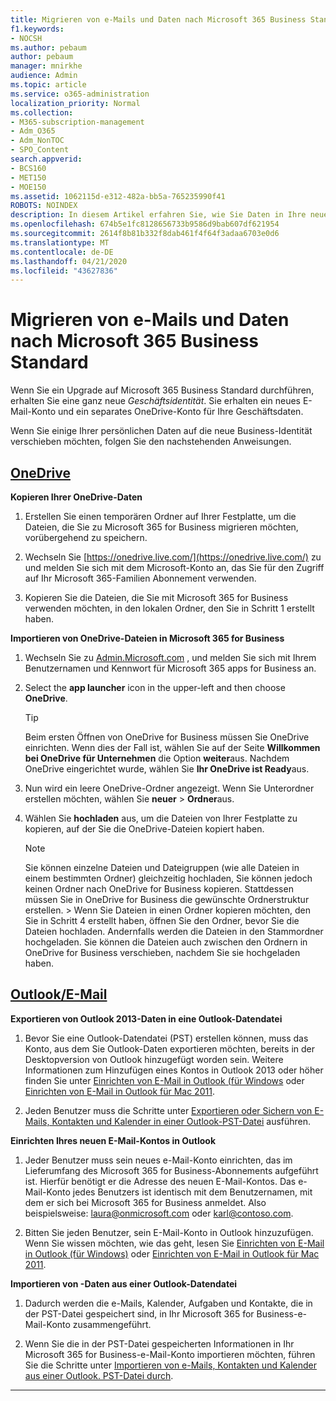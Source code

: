 ```yaml
---
title: Migrieren von e-Mails und Daten nach Microsoft 365 Business Standard
f1.keywords:
- NOCSH
ms.author: pebaum
author: pebaum
manager: mnirkhe
audience: Admin
ms.topic: article
ms.service: o365-administration
localization_priority: Normal
ms.collection:
- M365-subscription-management
- Adm_O365
- Adm_NonTOC
- SPO_Content
search.appverid:
- BCS160
- MET150
- MOE150
ms.assetid: 1062115d-e312-482a-bb5a-765235990f41
ROBOTS: NOINDEX
description: In diesem Artikel erfahren Sie, wie Sie Daten in Ihre neue Geschäftsidentität umlegen.
ms.openlocfilehash: 674b5e1fc8128656733b9586d9bab607df621954
ms.sourcegitcommit: 2614f8b81b332f8dab461f4f64f3adaa6703e0d6
ms.translationtype: MT
ms.contentlocale: de-DE
ms.lasthandoff: 04/21/2020
ms.locfileid: "43627836"
---
```

# <a name="move-email-and-data-to-microsoft-365-business-standard"></a>Migrieren von e-Mails und Daten nach Microsoft 365 Business Standard

Wenn Sie ein Upgrade auf Microsoft 365 Business Standard durchführen, erhalten Sie eine ganz neue *Geschäftsidentität*. Sie erhalten ein neues E-Mail-Konto und ein separates OneDrive-Konto für Ihre Geschäftsdaten. 
  
Wenn Sie einige Ihrer persönlichen Daten auf die neue Business-Identität verschieben möchten, folgen Sie den nachstehenden Anweisungen.
  
## <a name="onedrive"></a>[OneDrive](#tab/OneDrive)
  
 **Kopieren Ihrer OneDrive-Daten**
1. Erstellen Sie einen temporären Ordner auf Ihrer Festplatte, um die Dateien, die Sie zu Microsoft 365 for Business migrieren möchten, vorübergehend zu speichern.
    
2. Wechseln Sie [https://onedrive.live.com/](https://onedrive.live.com/) zu und melden Sie sich mit dem Microsoft-Konto an, das Sie für den Zugriff auf Ihr Microsoft 365-Familien Abonnement verwenden. 
    
3. Kopieren Sie die Dateien, die Sie mit Microsoft 365 for Business verwenden möchten, in den lokalen Ordner, den Sie in Schritt 1 erstellt haben.
    
 **Importieren von OneDrive-Dateien in Microsoft 365 for Business**
1. Wechseln Sie zu [Admin.Microsoft.com](https://go.microsoft.com/fwlink/?LinkId=816877) , und melden Sie sich mit Ihrem Benutzernamen und Kennwort für Microsoft 365 apps for Business an. 
    
2. Select the **app launcher** icon in the upper-left and then choose **OneDrive**.
  
    > [!TIP]
    > Beim ersten Öffnen von OneDrive for Business müssen Sie OneDrive einrichten. Wenn dies der Fall ist, wählen Sie auf der Seite **Willkommen bei OneDrive für Unternehmen** die Option **weiter**aus. Nachdem OneDrive eingerichtet wurde, wählen Sie **Ihr OneDrive ist Ready**aus. 
  
3. Nun wird ein leere OneDrive-Ordner angezeigt. Wenn Sie Unterordner erstellen möchten, wählen Sie **neuer** \> **Ordner**aus.

4. Wählen Sie **hochladen** aus, um die Dateien von Ihrer Festplatte zu kopieren, auf der Sie die OneDrive-Dateien kopiert haben. 
  
    > [!NOTE]
    >  Sie können einzelne Dateien und Dateigruppen (wie alle Dateien in einem bestimmten Ordner) gleichzeitig hochladen, Sie können jedoch keinen Ordner nach OneDrive for Business kopieren. Stattdessen müssen Sie in OneDrive for Business die gewünschte Ordnerstruktur erstellen. >  Wenn Sie Dateien in einen Ordner kopieren möchten, den Sie in Schritt 4 erstellt haben, öffnen Sie den Ordner, bevor Sie die Dateien hochladen. Andernfalls werden die Dateien in den Stammordner hochgeladen. Sie können die Dateien auch zwischen den Ordnern in OneDrive for Business verschieben, nachdem Sie sie hochgeladen haben. 
  
## <a name="outlookemail"></a>[Outlook/E-Mail](#tab/Outlook)
  
 **Exportieren von Outlook 2013-Daten in eine Outlook-Datendatei**
1. Bevor Sie eine Outlook-Datendatei (PST) erstellen können, muss das Konto, aus dem Sie Outlook-Daten exportieren möchten, bereits in der Desktopversion von Outlook hinzugefügt worden sein. Weitere Informationen zum Hinzufügen eines Kontos in Outlook 2013 oder höher finden Sie unter [Einrichten von E-Mail in Outlook (für Windows](https://support.office.com/article/6e27792a-9267-4aa4-8bb6-c84ef146101b.aspx) oder [Einrichten von E-Mail in Outlook für Mac 2011](https://support.office.com/article/d7b404a0-6e18-4d95-bed8-2de7661563ca.aspx).
    
2. Jeden Benutzer muss die Schritte unter [Exportieren oder Sichern von E-Mails, Kontakten und Kalender in einer Outlook-PST-Datei](https://support.office.com/article/14252b52-3075-4e9b-be4e-ff9ef1068f91.aspx) ausführen.
    
 **Einrichten Ihres neuen E-Mail-Kontos in Outlook**
1. Jeder Benutzer muss sein neues e-Mail-Konto einrichten, das im Lieferumfang des Microsoft 365 for Business-Abonnements aufgeführt ist. Hierfür benötigt er die Adresse des neuen E-Mail-Kontos. Das e-Mail-Konto jedes Benutzers ist identisch mit dem Benutzernamen, mit dem er sich bei Microsoft 365 for Business anmeldet. Also beispielsweise: laura@onmicrosoft.com oder karl@contoso.com.
    
2. Bitten Sie jeden Benutzer, sein E-Mail-Konto in Outlook hinzuzufügen. Wenn Sie wissen möchten, wie das geht, lesen Sie [Einrichten von E-Mail in Outlook (für Windows)](https://support.office.com/article/6e27792a-9267-4aa4-8bb6-c84ef146101b.aspx) oder [Einrichten von E-Mail in Outlook für Mac 2011](https://support.office.com/article/d7b404a0-6e18-4d95-bed8-2de7661563ca.aspx).
    
 **Importieren von -Daten aus einer Outlook-Datendatei**
1. Dadurch werden die e-Mails, Kalender, Aufgaben und Kontakte, die in der PST-Datei gespeichert sind, in Ihr Microsoft 365 for Business-e-Mail-Konto zusammengeführt.
    
2. Wenn Sie die in der PST-Datei gespeicherten Informationen in Ihr Microsoft 365 for Business-e-Mail-Konto importieren möchten, führen Sie die Schritte unter [Importieren von e-Mails, Kontakten und Kalender aus einer Outlook. PST-Datei durch](https://support.office.com/article/431a8e9a-f99f-4d5f-ae48-ded54b3440ac.aspx).
    
---


